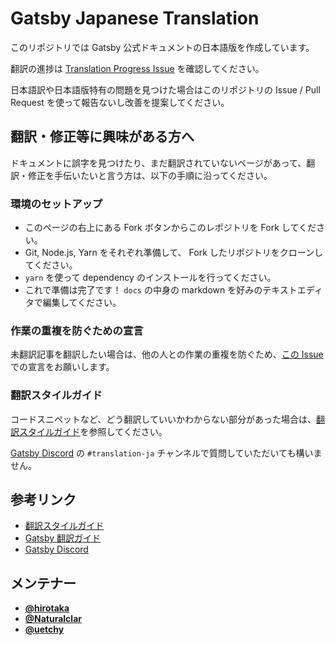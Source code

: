 # Gatsby Japanese Translation

このリポジトリでは Gatsby 公式ドキュメントの日本語版を作成しています。

翻訳の進捗は [Translation Progress Issue](https://github.com/gatsbyjs/gatsby-ja/issues/1) を確認してください。

日本語訳や日本語版特有の問題を見つけた場合はこのリポジトリの Issue / Pull Request を使って報告ないし改善を提案してください。

## 翻訳・修正等に興味がある方へ

ドキュメントに誤字を見つけたり、まだ翻訳されていないページがあって、翻訳・修正を手伝いたいと言う方は、以下の手順に沿ってください。

### 環境のセットアップ

- このページの右上にある Fork ボタンからこのレポジトリを Fork してください。
- Git, Node.js, Yarn をそれぞれ準備して、 Fork したリポジトリをクローンしてください。
- `yarn` を使って dependency のインストールを行ってください。
- これで準備は完了です！ `docs` の中身の markdown を好みのテキストエディタで編集してください。

### 作業の重複を防ぐための宣言

未翻訳記事を翻訳したい場合は、他の人との作業の重複を防ぐため、[この Issue](https://github.com/gatsbyjs/gatsby-ja/issues/1) での宣言をお願いします。

### 翻訳スタイルガイド

コードスニペットなど、どう翻訳していいかわからない部分があった場合は、[翻訳スタイルガイド](/style-guide.md)を参照してください。

[Gatsby Discord](https://gatsby.dev/discord) の `#translation-ja` チャンネルで質問していただいても構いません。

## 参考リンク

- [翻訳スタイルガイド](/style-guide.md)
- [Gatsby 翻訳ガイド](https://www.gatsbyjs.org/contributing/gatsby-docs-translation-guide/)
- [Gatsby Discord](https://gatsby.dev/discord)

## メンテナー

- [**@hirotaka**](https://github.com/hirotaka)
- [**@Naturalclar**](https://github.com/Naturalclar)
- [**@uetchy**](https://github.com/uetchy)
